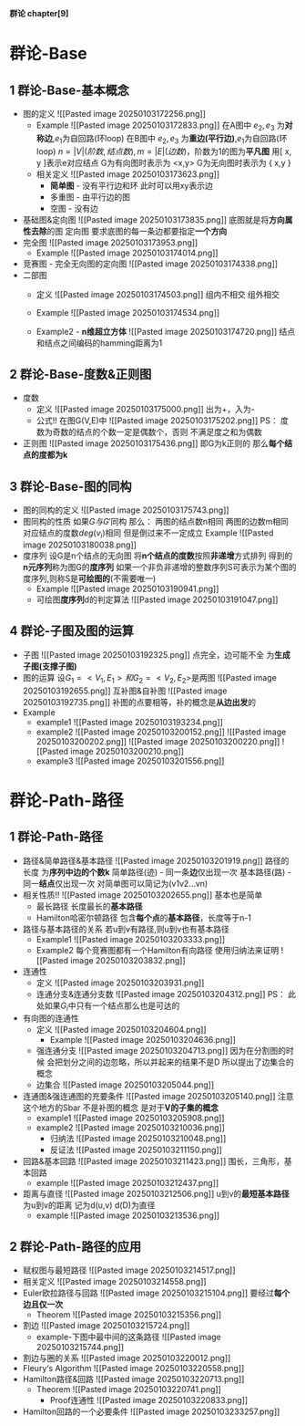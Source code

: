 **群论 chapter[9]**

# 群论-Base
## 1 群论-Base-基本概念
- 图的定义
	![[Pasted image 20250103172256.png]]
	- Example
		![[Pasted image 20250103172833.png]]
		在A图中 $e_2,e_3$ 为**对称边**,$e_1$为自回路(环loop)
		在B图中 $e_2,e_3$ 为**重边(平行边)**,$e_1$为自回路(环loop)
		$n = |V|(阶数,结点数),m = |E|(边数)$，阶数为1的图为**平凡图**
		用[ x, y ]表示e对应结点
		G为有向图时表示为 <x,y>
		G为无向图时表示为 { x,y }
	- 相关定义
		![[Pasted image 20250103173623.png]]
		- **简单图** - 没有平行边和环 此时可以用xy表示边
		- 多重图 - 由平行边的图
		- 空图 - 没有边
- 基础图&定向图
	![[Pasted image 20250103173835.png]]
	底图就是将**方向属性去除**的图
	定向图 要求底图的每一条边都要指定**一个方向**
- 完全图
	![[Pasted image 20250103173953.png]]
	- Example
		![[Pasted image 20250103174014.png]]
- 竞赛图 - 完全无向图的定向图
	![[Pasted image 20250103174338.png]]
- 二部图
	- 定义
		![[Pasted image 20250103174503.png]]
		组内不相交 组外相交
		
	- Example
		![[Pasted image 20250103174534.png]]
	- Example2 - **n维超立方体**
		![[Pasted image 20250103174720.png]]
		结点和结点之间编码的hamming距离为1
## 2 群论-Base-度数&正则图
- 度数
	- 定义
		![[Pasted image 20250103175000.png]]
		出为+，入为-
	- 公式!!
		在图G(V,E)中
		![[Pasted image 20250103175202.png]]
		PS：
			度数为奇数的结点的个数一定是偶数个，否则 不满足度之和为偶数
- 正则图
	![[Pasted image 20250103175436.png]]
	即G为k正则的 那么**每个结点的度都为k**
## 3 群论-Base-图的同构
- 图的同构的定义
	![[Pasted image 20250103175743.png]]
- 图同构的性质
	如果$G与G'$同构 那么：
	两图的结点数n相同
	两图的边数m相同
	对应结点的度数$deg(v_i)$相同
	但是倒过来不一定成立
	Example
		![[Pasted image 20250103180038.png]]
- 度序列
	设G是n个结点的无向图
	将**n个结点的度数**按照**非递增**方式排列 得到的**n元序列**称为图G的**度序列**
	如果一个非负非递增的整数序列S可表示为某个图的度序列,则称S是**可绘图的**(不需要唯一)
	- Example
		![[Pasted image 20250103190941.png]]
	- 可绘图**度序列**d的判定算法
		![[Pasted image 20250103191047.png]]
## 4 群论-子图及图的运算
- 子图
	![[Pasted image 20250103192325.png]]
	点完全，边可能不全 为**生成子图(支撑子图)**
- 图的运算
	设$G_1 = <V_1,E_1>和G_2 = <V_2,E_2>$是两图
	![[Pasted image 20250103192655.png]]
	互补图&自补图
		![[Pasted image 20250103192735.png]]
		补图的点要相等，补的概念是**从边出发**的
- Example
	- example1
		![[Pasted image 20250103193234.png]]
	- example2
		![[Pasted image 20250103200152.png]]
		![[Pasted image 20250103200202.png]]
		![[Pasted image 20250103200220.png]]
		![[Pasted image 20250103200210.png]]
	- example3
		![[Pasted image 20250103201556.png]]
# 群论-Path-路径
## 1 群论-Path-路径
- 路径&简单路径&基本路径
	![[Pasted image 20250103201919.png]]
	路径的长度 为**序列中边的个数k**
	简单路径(迹) - 同一条**边**仅出现一次
	基本路径(路) - 同一**结点**仅出现一次
	对简单图可以简记为(v1v2...vn)
- 相关性质!!
	![[Pasted image 20250103202655.png]]
	基本也是简单
	- 最长路径
		长度最长的**基本路径**
	- Hamilton哈密尔顿路径
		包含**每个点**的**基本路径**，长度等于n-1
- 路径与基本路径的关系
	若u到v有路径,则u到v也有基本路径
	- Example1
		![[Pasted image 20250103203333.png]]
	- Example2
		每个竞赛图都有一个Hamilton有向路径
		使用归纳法来证明
		![[Pasted image 20250103203832.png]]
- 连通性
	- 定义
		![[Pasted image 20250103203931.png]]
	- 连通分支&连通分支数
		![[Pasted image 20250103204312.png]]
		PS：
			此处如果$G_i$中只有一个结点那么也是可达的
- 有向图的连通性
	- 定义
		![[Pasted image 20250103204604.png]]
		- Example
			![[Pasted image 20250103204636.png]]
	- 强连通分支
		![[Pasted image 20250103204713.png]]
		因为在分割图的时候 会把划分之间的边忽略，所以并起来的结果不是D
		所以提出了边集合的概念
	- 边集合
		![[Pasted image 20250103205044.png]]
- 连通图&强连通图的充要条件
	![[Pasted image 20250103205140.png]]
	注意这个地方的Sbar 不是补图的概念 是对于**V的子集的概念**
	- example1
		![[Pasted image 20250103205908.png]]
	- example2
		![[Pasted image 20250103210036.png]]
		- 归纳法
			![[Pasted image 20250103210048.png]]
		- 反证法
			![[Pasted image 20250103211150.png]]
- 回路&基本回路
	![[Pasted image 20250103211423.png]]
	围长，三角形，基本回路
	- example
		![[Pasted image 20250103212437.png]]
- 距离与直径
	![[Pasted image 20250103212506.png]]
	u到v的**最短基本路径**为u到v的距离 记为d(u,v)
	d(D)为直径
	- example
		![[Pasted image 20250103213536.png]]
## 2 群论-Path-路径的应用
- 赋权图与最短路径
	![[Pasted image 20250103214517.png]]
- 相关定义
	![[Pasted image 20250103214558.png]]
- Euler欧拉路径与回路
	![[Pasted image 20250103215104.png]]
	要经过**每个边且仅一次**
	- Theorem
		![[Pasted image 20250103215356.png]]
- 割边
	![[Pasted image 20250103215724.png]]
	- example-下图中最中间的这条路径
		![[Pasted image 20250103215744.png]]
- 割边与圈的关系
	![[Pasted image 20250103220012.png]]
- Fleury‘s Algorithm
	![[Pasted image 20250103220558.png]]
- Hamilton路径&回路
	![[Pasted image 20250103220713.png]]
	- Theorem
		![[Pasted image 20250103220741.png]]
		- Proof连通性
			![[Pasted image 20250103220833.png]]
- Hamilton回路的一个必要条件
	![[Pasted image 20250103233257.png]]
	